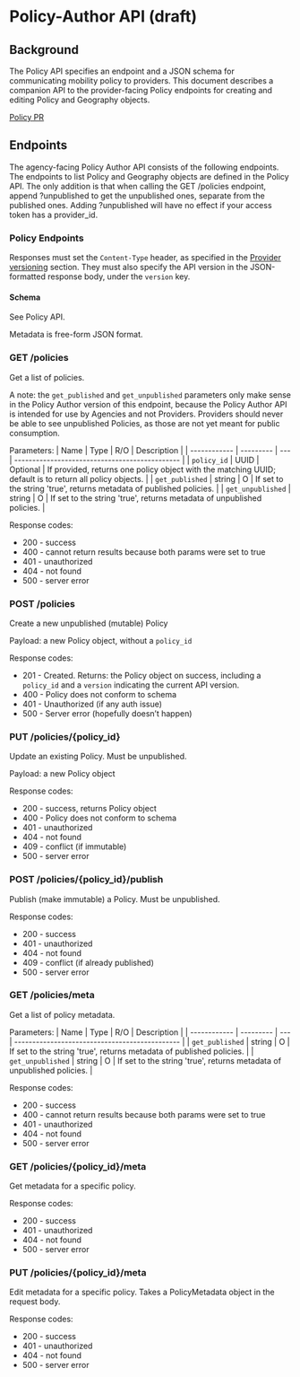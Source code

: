 # Policy-Author API (draft)

## Background

The Policy API specifies an endpoint and a JSON schema for communicating mobility policy to providers. This document describes a companion API to the provider-facing Policy endpoints for creating and editing Policy and Geography objects.

[Policy PR](https://github.com/CityOfLosAngeles/mobility-data-specification/pull/322)

## Endpoints

The agency-facing Policy Author API consists of the following endpoints. The endpoints to list Policy and Geography objects are defined in the Policy API. The only addition is that when calling the GET /policies endpoint, append ?unpublished to get the unpublished ones, separate from the published ones. Adding ?unpublished will have no effect if your access token has a provider_id.

### Policy Endpoints

Responses must set the `Content-Type` header, as specified in the [Provider versioning](../provider/README.md#versioning) section. They must also specify the API version in the JSON-formatted response body, under the `version` key.

#### Schema

See Policy API.

Metadata is free-form JSON format.

### GET /policies

Get a list of policies.

A note: the `get_published` and `get_unpublished` parameters only make sense in the Policy Author version of this endpoint, because the Policy Author API is intended for use by Agencies and not Providers. Providers should never be able to see unpublished Policies, as those are not yet meant for public consumption.

Parameters:
| Name         | Type      | R/O | Description                                    |
| ------------ | --------- | --- | ---------------------------------------------- |
| `policy_id`         | UUID      | Optional    | If provided, returns one policy object with the matching UUID; default is to return all policy objects.                       |
| `get_published` | string | O   | If set to the string 'true', returns metadata of published policies. |
| `get_unpublished`   | string | O   | If set to the string 'true', returns metadata of unpublished policies.      |

Response codes:
- 200 - success
- 400 - cannot return results because both params were set to true
- 401 - unauthorized
- 404 - not found
- 500 - server error


### POST /policies

Create a new unpublished (mutable) Policy

Payload: a new Policy object, without a `policy_id`

Response codes:

- 201 - Created. Returns: the Policy object on success, including a `policy_id` and a `version` indicating the current API version.
- 400 - Policy does not conform to schema
- 401 - Unauthorized (if any auth issue)
- 500 - Server error (hopefully doesn’t happen)

### PUT /policies/{policy_id}

Update an existing Policy. Must be unpublished.

Payload: a new Policy object

Response codes:

- 200 - success, returns Policy object
- 400 - Policy does not conform to schema
- 401 - unauthorized
- 404 - not found
- 409 - conflict (if immutable)
- 500 - server error

### POST /policies/{policy_id}/publish

Publish (make immutable) a Policy. Must be unpublished.

Response codes:

- 200 - success
- 401 - unauthorized
- 404 - not found
- 409 - conflict (if already published)
- 500 - server error

### GET /policies/meta

Get a list of policy metadata. 

Parameters:
| Name         | Type      | R/O | Description                                    |
| ------------ | --------- | --- | ---------------------------------------------- |
| `get_published` | string | O   | If set to the string 'true', returns metadata of published policies. |
| `get_unpublished`   | string | O   | If set to the string 'true', returns metadata of unpublished policies.      |
 
Response codes:
- 200 - success
- 400 - cannot return results because both params were set to true
- 401 - unauthorized
- 404 - not found
- 500 - server error


### GET /policies/{policy_id}/meta

Get metadata for a specific policy.

Response codes:
- 200 - success
- 401 - unauthorized
- 404 - not found
- 500 - server error


### PUT /policies/{policy_id}/meta
Edit metadata for a specific policy. Takes a PolicyMetadata object in the request body.

Response codes:
 - 200 - success
 - 401 - unauthorized
 - 404 - not found
 - 500 - server error 



